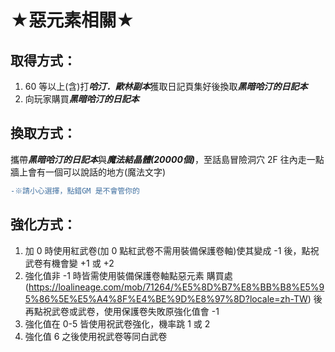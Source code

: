 # ★惡元素相關★

## 取得方式：
1.  60 等以上(含)打***哈汀．歐林副本***獲取日記頁集好後換取***黑暗哈汀的日記本***
2. 向玩家購買***黑暗哈汀的日記本***

## 換取方式：
攜帶***黑暗哈汀的日記本***與***魔法結晶體(20000個)***，至話島冒險洞穴 2F 往內走一點牆上會有一個可以說話的地方(魔法文字)
```diff
-※請小心選擇，點錯GM 是不會管你的
```

## 強化方式：
1. 加 0 時使用紅武卷(加 0 點紅武卷不需用裝備保護卷軸)使其變成 -1 後，點祝武卷有機會變 +1 或 +2
2. 強化值非 -1 時皆需使用裝備保護卷軸點惡元素 購買處(https://loalineage.com/mob/71264/%E5%8D%B7%E8%BB%B8%E5%95%86%5E%E5%A4%8F%E4%BE%9D%E8%97%8D?locale=zh-TW) 後再點祝武卷或武卷，使用保護卷失敗原強化值會 -1
3. 強化值在 0-5 皆使用祝武卷強化，機率跳 1 或 2
4. 強化值 6 之後使用祝武卷等同白武卷
